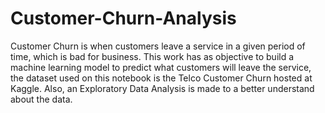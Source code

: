 # Customer-Churn-Analysis
Customer Churn is when customers leave a service in a given period of time, which is bad for business. This work has as objective to build a machine learning model to predict what customers will leave the service, the dataset used on this notebook is the Telco Customer Churn hosted at Kaggle. Also, an Exploratory Data Analysis is made to a better understand about the data. 
